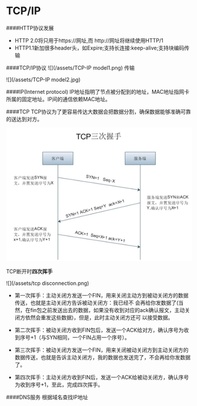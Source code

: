 # TCP/IP

####HTTP协议发展
* HTTP 2.0将只用于https://网址,而 http://网址将继续使用HTTP/1
* HTTP1.1新加很多header头，如Expire;支持长连接:keep-alive;支持块编码传输

####TCP/IP协议
![](/assets/TCP-IP model1.png)
传输

![](/assets/TCP-IP model2.jpg)

####IP(Internet protocol)
IP地址指明了节点被分配到的地址，MAC地址指网卡所属的固定地址。IP间的通信依赖MAC地址。

####TCP
TCP协议为了更容易传达大数据会把数据分割，确保数据能够准确可靠的送达到对方。

![](/assets/tcp_handshaking.jpg)

TCP断开时**四次挥手**

![](/assets/tcp disconnection.png)

* 第一次挥手：主动关闭方发送一个FIN，用来关闭主动方到被动关闭方的数据传送，也就是主动关闭方告诉被动关闭方：我已经不 会再给你发数据了(当然，在fin包之前发送出去的数据，如果没有收到对应的ack确认报文，主动关闭方依然会重发这些数据)，但是，此时主动关闭方还可 以接受数据。

* 第二次挥手：被动关闭方收到FIN包后，发送一个ACK给对方，确认序号为收到序号+1（与SYN相同，一个FIN占用一个序号）。

* 第三次挥手：被动关闭方发送一个FIN，用来关闭被动关闭方到主动关闭方的数据传送，也就是告诉主动关闭方，我的数据也发送完了，不会再给你发数据了。

* 第四次挥手：主动关闭方收到FIN后，发送一个ACK给被动关闭方，确认序号为收到序号+1，至此，完成四次挥手。

####DNS服务
根据域名查找IP地址